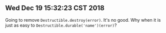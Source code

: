 ## Wed Dec 19 15:32:23 CST 2018

Going to remove `Destructible.destroy(error)`. It's no good. Why when it is just
as easy to `Destructible.durable('name')(error)`?
